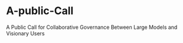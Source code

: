 # A-public-Call
A Public Call for Collaborative Governance Between Large Models and Visionary Users
